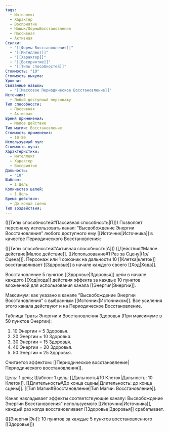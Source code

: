 ```yaml
---
tags:
  - Интеллект
  - Характер
  - Восприятие
  - Навык/ФормыВосстановления
  - Пассивная
  - Активная
Ссылки:
  - "[[Формы Восстановления]]"
  - "[[Интеллект]]"
  - "[[Характер]]"
  - "[[Восприятие]]"
  - "[[Типы способностей]]"
Стоимость: "10"
Стоимость выкупа: 
Уровни: 
Связанные навыки:
  - "[[Массовое Периодическое Восстановление]]"
Источник:
  - Любой доступный персонажу
Тип способности:
  - Пассивная
  - Активная
Время применения:
  - Малое действие
Тип магии: Восстановление
Стоимость применения:
  - 10-50
Используемый пул: 
Стоимость пула: 
Характеристики:
  - Интеллект
  - Характер
  - Восприятие
Дальность:
  - "10"
Шаблон:
  - 1 Цель
Количество целей:
  - 1 Цель
Время действия:
  - До конца сцены
Тип воздействия:
---
```

([[Типы способностей#Пассивная способность|П]]) Позволяет персонажу использовать канал: "Высвобождение Энергии Восстановления" любого доступного ему [[Источник|Источника]] в качестве Периодического Восстановления:

([[Типы способностей#Активная способность|А]]) [[Действия#Малое действие|Малое действие]]. [[Использование#1 Раз за Сцену|(1р/Сцена)]]. Персонаж или 1 союзник на дальности 10 [[Клетка|клеток]] восстанавливает [[Здоровье]] в начале каждого своего [[Ход|Хода]]. 

Восстановление 5 пунктов [[Здоровье|Здоровья]] цели в начале каждого [[Ход|хода]] действия эффекта за каждые 10 пунктов вложенной для использования канала [[Энергия|Энергии]]. 

Максимум: как указано в канале "Высвобождение Энергии Восстановления" с выбранным [[Источник|Источником]]. Все усиления этого канала действуют и на Периодическое Восстановление.

Таблица Траты Энергии и Восстановления Здоровья
(При максимуме в 50 пунктов Энергии):

1. 10 Энергии = 5 Здоровья.
2. 20 Энергии = 10 Здоровья.
3. 30 Энергии = 15 Здоровья. 
4. 40 Энергии = 20 Здоровья.
5. 50 Энергии = 25 Здоровья. 

Считается эффектом: [[Периодическое восстановление|Периодического восстановления]].

Цель: 1 цель; Шаблон: 1 цель; [[Дальность#10 Клеток|Дальность: 10 Клеток]]. [[Длительность#До конца сцены|Длительность: до конца сцены]]. [[Тип Магии#Восстановление|Тип Магии: Восстановление]].

Канал накладывает эффекты соответствующие каналу: Высвобождение Энергии Восстановления" используемого [[Источник|Источника]], каждый раз когда восстановливает [[Здоровье|Здоровья]] срабатывает. 

([[Энергия|Эн]]: 10 пунктов за каждые 5 пунктов восстановленного [[Здоровье]])